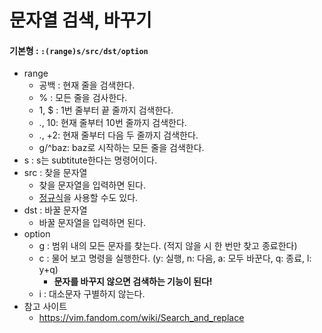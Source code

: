 # 문자열 검색, 바꾸기
#### 기본형 : `:(range)s/src/dst/option`
* range
    * 공백 : 현재 줄을 검색한다.
    * % : 모든 줄을 검사한다.
    * 1, $ : 1번 줄부터 끝 줄까지 검색한다.
    * ., 10: 현재 줄부터 10번 줄까지 검색한다.
    * ., +2: 현재 줄부터 다음 두 줄까지 검색한다.
    * g/^baz: baz로 시작하는 모든 줄을 검색한다.
* s : s는 subtitute한다는 명령어이다.
* src : 찾을 문자열
    * 찾을 문자열을 입력하면 된다.
    * [정규식](https://github.com/kaonmir/Linux_Server/blob/master/%EC%A0%95%EA%B7%9C%ED%91%9C%ED%98%84%EC%8B%9D.md)을 사용할 수도 있다.
* dst : 바꿀 문자열
    * 바꿀 문자열을 입력하면 된다.
* option
    * g : 범위 내의 모든 문자를 찾는다. (적지 않을 시 한 번만 찾고 종료한다)
    * c : 물어 보고 명령을 실행한다. (y: 실행, n: 다음, a: 모두 바꾼다, q: 종료, l: y+q)
      * **문자를 바꾸지 않으면 검색하는 기능이 된다!**
    * i : 대소문자 구별하지 않는다.    
* 참고 사이트
    * https://vim.fandom.com/wiki/Search_and_replace
    

